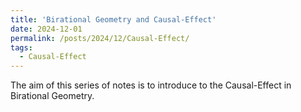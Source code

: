 ```yaml
---
title: 'Birational Geometry and Causal-Effect'
date: 2024-12-01
permalink: /posts/2024/12/Causal-Effect/
tags:
  - Causal-Effect
---
```


The aim of this series of notes is to introduce to the Causal-Effect in Birational Geometry. 


